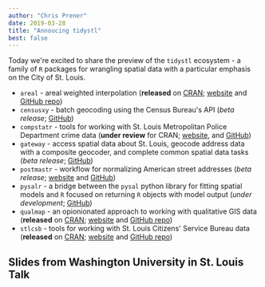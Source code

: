```yaml
---
author: "Chris Prener"
date: 2019-03-28
title: "Annoucing tidystl"
best: false
---
```


Today we're excited to share the preview of the `tidystl` ecosystem - a family of `R` packages for wrangling spatial data with a particular emphasis on the City of St. Louis.

* `areal` - areal weighted interpolation (**released** on [CRAN](https://cran.r-project.org/package=areal); [website](https://slu-opengis.github.io/areal/) and [GitHub repo](https://github.com/slu-openGIS/areal))
* `censusxy` - batch geocoding using the Census Bureau's API (*beta release*; [GitHub](https://github.com/slu-openGIS/censusxy))
* `compstatr` - tools for working with St. Louis Metropolitan Police Department crime data (**under review** for CRAN; [website](https://slu-opengis.github.io/compstatr/), and [GitHub](https://github.com/slu-openGIS/compstatr))
* `gateway` - access spatial data about St. Louis, geocode address data with a composite geocoder, and complete common spatial data tasks (*beta release*; [GitHub](https://github.com/slu-openGIS/gateway))
* `postmastr` - workflow for normalizing American street addresses (*beta release*; [website](https://slu-opengis.github.io/postmastr/) and [GitHub](https://github.com/slu-openGIS/postmastr))
* `pysalr` - a bridge between the `pysal` python library for fitting spatial models and `R` focused on returning `R` objects with model output (*under development*; [GitHub](https://github.com/slu-openGIS/pysalr))
* `qualmap` - an opionionated approach to working with qualitative GIS data (**released** on [CRAN](https://cran.r-project.org/package=qualmap); [website](https://slu-opengis.github.io/qualmap/) and [GitHub repo](https://github.com/slu-openGIS/qualmap))
* `stlcsb` - tools for working with St. Louis Citizens' Service Bureau data (**released** on [CRAN](https://cran.r-project.org/package=stlcsb); [website](https://slu-opengis.github.io/stlcsb/) and [GitHub repo](https://github.com/slu-openGIS/stlcsb))

## Slides from Washington University in St. Louis Talk
<p> </p>
<script async class="speakerdeck-embed" data-id="77482740cd7d4f3489d38b455ffb2e23" data-ratio="1.33333333333333" src="//speakerdeck.com/assets/embed.js"></script>
<p> </p>
